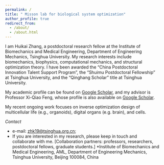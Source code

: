 ```yaml
---
permalink: /
title: " Misson lab for biological system optimization"
author_profile: true
redirect_from: 
  - /about/
  - /about.html
---
```


I am Huikai Zhang, a postdoctoral research fellow at the Institute of Biomechanics and Medical Engineering, Department of Engineering Mechanics, Tsinghua University. My research interests include biomechanics, biophysics, computational mechanics, and structural optimization theory. I have been awarded the “China Postdoctoral Innovation Talent Support Program”, the “Shuimu Postdoctoral Fellowship” at Tsinghua University, and the “Qinghang Scholar” title at Tsinghua University.   

My academic profile can be found on [Google Scholar](https://scholar.google.com/citations?hl=en&user=l_1Pj34AAAAJ&view_op=list_works&sortby=pubdate), and my advisor is Professor Xi-Qiao Feng, whose profile is also available on [Google Scholar](https://scholar.google.com/citations?user=Hpg2NCcAAAAJ&hl=en).

My recent ongoing work focuses on inverse optimization design of multicellular life (e.g., organoids), digital organs (e.g. brain), and cells. 

*Contact*
 * e-mail: zhk19@tsinghua.org.cn;
 * If you are interested in my research, please keep in touch and collaborate with me. [Collaboration partners: professors, researchers, postdoctoral fellows, graduate students.]
 *Institute of Biomechanics and Medical Engineering, AML, Department of Engineering Mechanics, Tsinghua University, Beijing 100084, China


